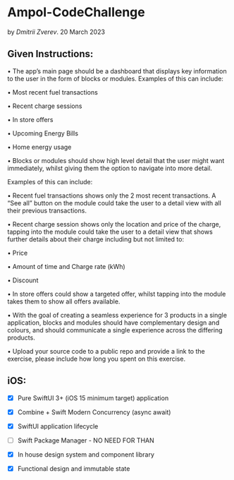 # Ampol-CodeChallenge
by _Dmitrii Zverev_. 20 March 2023

<h2>Given Instructions:</h2>
• The app’s main page should be a dashboard that displays key information to the user in the form of blocks or modules. Examples of this can include:

• Most recent fuel transactions

• Recent charge sessions

• In store offers

• Upcoming Energy Bills

• Home energy usage

• Blocks or modules should show high level detail that the user might want immediately, whilst giving them the option to navigate into more detail.

Examples of this can include:

• Recent fuel transactions shows only the 2 most recent transactions. A “See all” button on the module could take the user to a detail view with all their previous transactions.

• Recent charge session shows only the location and price of the charge, tapping into the module could take the user to a detail view that shows further details about their charge including but not limited to:

• Price

• Amount of time and Charge rate (kWh)

• Discount

• In store offers could show a targeted offer, whilst tapping into the module takes them to show all offers available.

• With the goal of creating a seamless experience for 3 products in a single application, blocks and modules should have complementary design and colours, 
and should communicate a single experience across the differing products.

• Upload your source code to a public repo and provide a link to the exercise, please include how long you spent on this exercise.


<h2>iOS:</h2>

- [x] Pure SwiftUI 3+ (iOS 15 minimum target) application

- [x] Combine + Swift Modern Concurrency (async await)

- [x] SwiftUI application lifecycle

- [ ] Swift Package Manager - NO NEED FOR THAN

- [x] In house design system and component library

- [x] Functional design and immutable state

